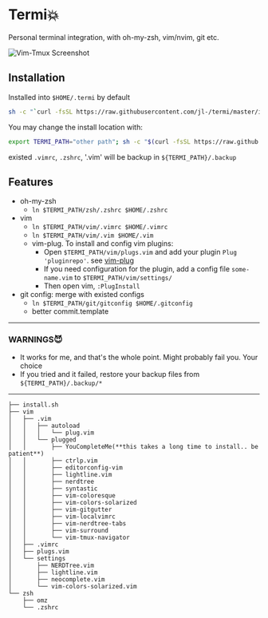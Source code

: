 # Termi💥
Personal terminal integration, with oh-my-zsh, vim/nvim, git etc.

![Vim-Tmux Screenshot](https://cloud.githubusercontent.com/assets/6291986/15317479/4228ac68-1c54-11e6-951b-1c2123bc3d27.png)

## Installation

Installed into `$HOME/.termi` by default
```bash
sh -c "`curl -fsSL https://raw.githubusercontent.com/jl-/termi/master/install.sh`"
```

You may change the install location with:
```bash
export TERMI_PATH="other path"; sh -c "$(curl -fsSL https://raw.github.com/jl-/termi/master/install.sh)"
```

existed `.vimrc`, `.zshrc`, '.vim' will be backup in `${TERMI_PATH}/.backup`

## Features

- oh-my-zsh
  - `ln $TERMI_PATH/zsh/.zshrc $HOME/.zshrc`
- vim
  - `ln $TERMI_PATH/vim/.vimrc $HOME/.vimrc`
  - `ln $TERMI_PATH/vim/.vim $HOME/.vim`
  - vim-plug. To install and config vim plugins:
      - Open `$TERMI_PATH/vim/plugs.vim` and add your plugin `Plug 'pluginrepo'`. see [vim-plug](https://github.com/junegunn/vim-plug)
      - If you need configuration for the plugin, add a config file `some-name.vim` to `$TERMI_PATH/vim/settings/`
      - Then open vim, `:PlugInstall`
- git config: merge with existed configs
  - `ln $TERMI_PATH/git/gitconfig $HOME/.gitconfig`
  - better commit.template

---

### WARNINGS😈

- It works for me, and that's the whole point.  Might probably fail you. Your choice
- If you tried and it failed, restore your backup files from `${TERMI_PATH}/.backup/*`

---

```
├── install.sh
├── vim
│   ├── .vim
│   │   ├── autoload
│   │   │   └── plug.vim
│   │   └── plugged
│   │       ├── YouCompleteMe(**this takes a long time to install.. be patient**)
│   │       ├── ctrlp.vim
│   │       ├── editorconfig-vim
│   │       ├── lightline.vim
│   │       ├── nerdtree
│   │       ├── syntastic
│   │       ├── vim-coloresque
│   │       ├── vim-colors-solarized
│   │       ├── vim-gitgutter
│   │       ├── vim-localvimrc
│   │       ├── vim-nerdtree-tabs
│   │       ├── vim-surround
│   │       └── vim-tmux-navigator
│   ├── .vimrc
│   ├── plugs.vim
│   └── settings
│       ├── NERDTree.vim
│       ├── lightline.vim
│       ├── neocomplete.vim
│       └── vim-colors-solarized.vim
└── zsh
    ├── omz
    └── .zshrc
```
